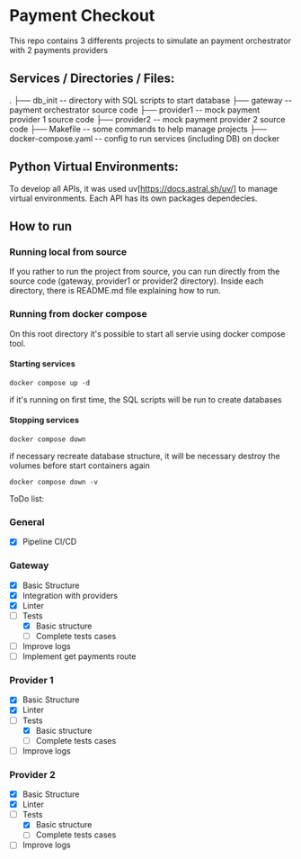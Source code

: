 # Payment Checkout

This repo contains 3 differents projects to simulate an payment orchestrator with 2 payments providers

## Services / Directories / Files:
.
├── db_init -- directory with SQL scripts to start database
├── gateway -- payment orchestrator source code
├── provider1 -- mock payment provider 1 source code
├── provider2 -- mock payment provider 2 source code
├── Makefile -- some commands to help manage projects
├── docker-compose.yaml -- config to run services (including DB) on docker

## Python Virtual Environments:

To develop all APIs, it was used uv[https://docs.astral.sh/uv/] to manage virtual environments. Each API has its own packages dependecies.

## How to run

### Running local from source

If you rather to run the project from source, you can run directly from the source code (gateway, provider1 or provider2 directory). Inside each directory, there is README.md file explaining how to run.

### Running from docker compose

On this root directory it's possible to start all servie using docker compose tool.

#### Starting services

```
docker compose up -d
```
if it's running on first time, the SQL scripts will be run to create databases

#### Stopping services

```
docker compose down
```
if necessary recreate database structure, it will be necessary destroy the volumes before start containers again


```
docker compose down -v
```



ToDo list:

### General
- [X] Pipeline CI/CD

### Gateway
- [X] Basic Structure
- [X] Integration with providers
- [X] Linter
- [ ] Tests
    - [X] Basic structure
    - [ ] Complete tests cases
- [ ] Improve logs
- [ ] Implement get payments route

### Provider 1
- [X] Basic Structure
- [X] Linter
- [ ] Tests
    - [X] Basic structure
    - [ ] Complete tests cases
- [ ] Improve logs

### Provider 2
- [X] Basic Structure
- [X] Linter
- [ ] Tests
    - [X] Basic structure
    - [ ] Complete tests cases
- [ ] Improve logs
